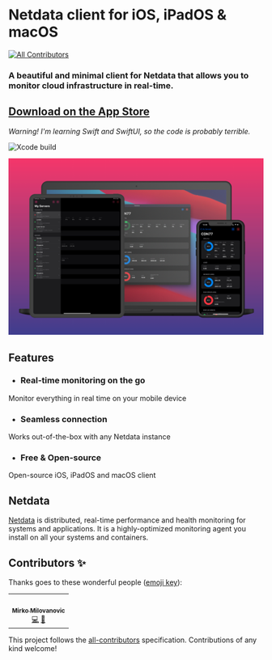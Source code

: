 # Netdata client for iOS, iPadOS & macOS
<!-- ALL-CONTRIBUTORS-BADGE:START - Do not remove or modify this section -->
[![All Contributors](https://img.shields.io/badge/all_contributors-1-orange.svg?style=flat-square)](#contributors-)
<!-- ALL-CONTRIBUTORS-BADGE:END -->

### A beautiful and minimal client for Netdata that allows you to monitor cloud infrastructure in real-time.

## [Download on the App Store](https://apps.apple.com/us/app/netdata-server-monitoring/id1525322870)

*Warning! I'm learning Swift and SwiftUI, so the code is probably terrible.*

![Xcode build](https://github.com/arjunkomath/netdata-ios/workflows/Xcode%20build/badge.svg)

![screenshot-1](https://github.com/arjunkomath/netdata-ios/blob/main/screenshots/mockup.png?raw=true)

## Features

- ### Real-time monitoring on the go
Monitor everything in real time on your mobile device

- ### Seamless connection
Works out-of-the-box with any Netdata instance

- ### Free & Open-source
Open-source iOS, iPadOS and macOS client

## Netdata

[Netdata](https://github.com/netdata/netdata) is distributed, real-time performance and health monitoring for systems and applications. It is a highly-optimized monitoring agent you install on all your systems and containers.

## Contributors ✨

Thanks goes to these wonderful people ([emoji key](https://allcontributors.org/docs/en/emoji-key)):

<!-- ALL-CONTRIBUTORS-LIST:START - Do not remove or modify this section -->
<!-- prettier-ignore-start -->
<!-- markdownlint-disable -->
<table>
  <tr>
    <td align="center"><a href="https://github.com/kobimx"><img src="https://avatars3.githubusercontent.com/u/1266640?v=4" width="100px;" alt=""/><br /><sub><b>Mirko Milovanovic</b></sub></a><br /><a href="https://github.com/arjunkomath/netdata-ios/commits?author=kobimx" title="Code">💻</a> <a href="#design-kobimx" title="Design">🎨</a></td>
  </tr>
</table>

<!-- markdownlint-enable -->
<!-- prettier-ignore-end -->
<!-- ALL-CONTRIBUTORS-LIST:END -->

This project follows the [all-contributors](https://github.com/all-contributors/all-contributors) specification. Contributions of any kind welcome!